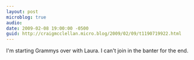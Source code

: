 ```yaml
---
layout: post
microblog: true
audio: 
date: 2009-02-08 19:00:00 -0500
guid: http://craigmcclellan.micro.blog/2009/02/09/t1190719922.html
---
```

I'm starting Grammys over with Laura. I can't join in the banter for the end.
